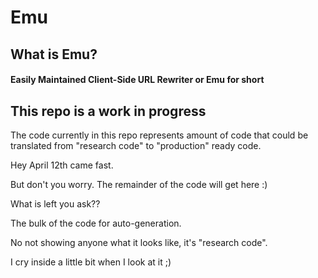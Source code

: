 # Emu

## What is Emu?
#### Easily Maintained Client-Side URL Rewriter or Emu for short

## This repo is a work in progress
The code currently in this repo represents amount of code that could be translated from "research code" to "production" ready code.

Hey April 12th came fast.

But don't you worry. The remainder of the code will get here :)

What is left you ask??

The bulk of the code for auto-generation.

No not showing anyone what it looks like, it's "research code".

I cry inside a little bit when I look at it ;)  
